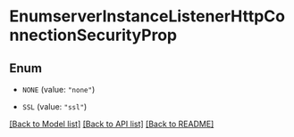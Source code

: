 # EnumserverInstanceListenerHttpConnectionSecurityProp

## Enum


* `NONE` (value: `"none"`)

* `SSL` (value: `"ssl"`)


[[Back to Model list]](../README.md#documentation-for-models) [[Back to API list]](../README.md#documentation-for-api-endpoints) [[Back to README]](../README.md)


